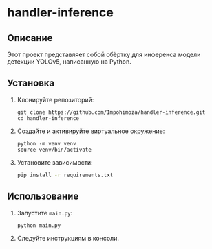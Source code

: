 # handler-inference

## Описание

Этот проект представляет собой обёртку для инференса модели детекции YOLOv5, написанную на Python.

## Установка

1. Клонируйте репозиторий:
    ```
    git clone https://github.com/Impohimoza/handler-inference.git
    cd handler-inference
    ```

2. Создайте и активируйте виртуальное окружение:
    ```
    python -m venv venv
    source venv/bin/activate
    ```

3. Установите зависимости:
    ```sh
    pip install -r requirements.txt
    ```

## Использование


1. Запустите `main.py`:
    ```sh
    python main.py
    ```

2. Следуйте инструкциям в консоли.
